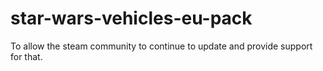 # star-wars-vehicles-eu-pack
To allow the steam community to continue to update and provide support for that. 
